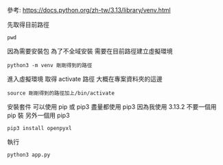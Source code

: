 參考: https://docs.python.org/zh-tw/3.13/library/venv.html

先取得目前路徑

```
pwd
```

因為需要安裝包 為了不全域安裝 需要在目前路徑建立虛擬環境

```
python3 -m venv 剛剛得到的路徑
```

進入虛擬環境 取得 activate 路徑 大概在專案資料夾的這邊

```
source 剛剛得到的路徑加上/bin/activate
```

安裝套件 可以使用 pip 或 pip3 盡量都使用 pip3 因為我使用 3.13.2
不要一個用 pip 裝 另外一個用 pip3

```
pip3 install openpyxl
```

執行

```
python3 app.py
```